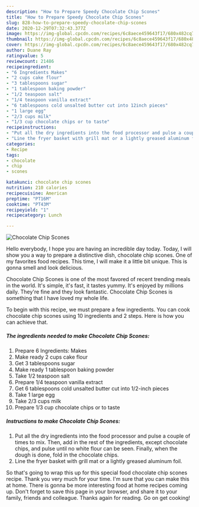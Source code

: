 ```yaml
---
description: "How to Prepare Speedy Chocolate Chip Scones"
title: "How to Prepare Speedy Chocolate Chip Scones"
slug: 828-how-to-prepare-speedy-chocolate-chip-scones
date: 2020-12-29T07:32:43.377Z
image: https://img-global.cpcdn.com/recipes/6c8aece459643f17/680x482cq70/chocolate-chip-scones-recipe-main-photo.jpg
thumbnail: https://img-global.cpcdn.com/recipes/6c8aece459643f17/680x482cq70/chocolate-chip-scones-recipe-main-photo.jpg
cover: https://img-global.cpcdn.com/recipes/6c8aece459643f17/680x482cq70/chocolate-chip-scones-recipe-main-photo.jpg
author: Duane Ray
ratingvalue: 5
reviewcount: 21486
recipeingredient:
- "6 Ingredients Makes"
- "2 cups cake flour"
- "3 tablespoons sugar"
- "1 tablespoon baking powder"
- "1/2 teaspoon salt"
- "1/4 teaspoon vanilla extract"
- "6 tablespoons cold unsalted butter cut into 12inch pieces"
- "1 large egg"
- "2/3 cups milk"
- "1/3 cup chocolate chips or to taste"
recipeinstructions:
- "Put all the dry ingredients into the food processor and pulse a couple of times to mix. Then, add in the rest of the ingredients, except chocolate chips, and pulse until no white flour can be seen. Finally, when the dough is done, fold in the chocolate chips."
- "Line the fryer basket with grill mat or a lightly greased aluminum foil."
categories:
- Recipe
tags:
- chocolate
- chip
- scones

katakunci: chocolate chip scones 
nutrition: 210 calories
recipecuisine: American
preptime: "PT16M"
cooktime: "PT43M"
recipeyield: "1"
recipecategory: Lunch

---
```



![Chocolate Chip Scones](https://img-global.cpcdn.com/recipes/6c8aece459643f17/680x482cq70/chocolate-chip-scones-recipe-main-photo.jpg)

Hello everybody, I hope you are having an incredible day today. Today, I will show you a way to prepare a distinctive dish, chocolate chip scones. One of my favorites food recipes. This time, I will make it a little bit unique. This is gonna smell and look delicious.

Chocolate Chip Scones is one of the most favored of recent trending meals in the world. It's simple, it's fast, it tastes yummy. It's enjoyed by millions daily. They're fine and they look fantastic. Chocolate Chip Scones is something that I have loved my whole life.




To begin with this recipe, we must prepare a few ingredients. You can cook chocolate chip scones using 10 ingredients and 2 steps. Here is how you can achieve that.

<!--inarticleads1-->

##### The ingredients needed to make Chocolate Chip Scones:

1. Prepare 6 Ingredients: Makes
1. Make ready 2 cups cake flour
1. Get 3 tablespoons sugar
1. Make ready 1 tablespoon baking powder
1. Take 1/2 teaspoon salt
1. Prepare 1/4 teaspoon vanilla extract
1. Get 6 tablespoons cold unsalted butter cut into 1/2-inch pieces
1. Take 1 large egg
1. Take 2/3 cups milk
1. Prepare 1/3 cup chocolate chips or to taste




<!--inarticleads2-->

##### Instructions to make Chocolate Chip Scones:

1. Put all the dry ingredients into the food processor and pulse a couple of times to mix. Then, add in the rest of the ingredients, except chocolate chips, and pulse until no white flour can be seen. Finally, when the dough is done, fold in the chocolate chips.
1. Line the fryer basket with grill mat or a lightly greased aluminum foil.




So that's going to wrap this up for this special food chocolate chip scones recipe. Thank you very much for your time. I'm sure that you can make this at home. There is gonna be more interesting food at home recipes coming up. Don't forget to save this page in your browser, and share it to your family, friends and colleague. Thanks again for reading. Go on get cooking!
